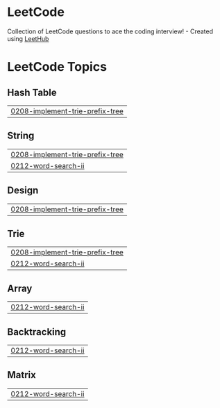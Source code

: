 # LeetCode
Collection of LeetCode questions to ace the coding interview! - Created using [LeetHub](https://github.com/QasimWani/LeetHub)

<!---LeetCode Topics Start-->
# LeetCode Topics
## Hash Table
|  |
| ------- |
| [0208-implement-trie-prefix-tree](https://github.com/iqraakhtar1/LeetCode/tree/master/0208-implement-trie-prefix-tree) |
## String
|  |
| ------- |
| [0208-implement-trie-prefix-tree](https://github.com/iqraakhtar1/LeetCode/tree/master/0208-implement-trie-prefix-tree) |
| [0212-word-search-ii](https://github.com/iqraakhtar1/LeetCode/tree/master/0212-word-search-ii) |
## Design
|  |
| ------- |
| [0208-implement-trie-prefix-tree](https://github.com/iqraakhtar1/LeetCode/tree/master/0208-implement-trie-prefix-tree) |
## Trie
|  |
| ------- |
| [0208-implement-trie-prefix-tree](https://github.com/iqraakhtar1/LeetCode/tree/master/0208-implement-trie-prefix-tree) |
| [0212-word-search-ii](https://github.com/iqraakhtar1/LeetCode/tree/master/0212-word-search-ii) |
## Array
|  |
| ------- |
| [0212-word-search-ii](https://github.com/iqraakhtar1/LeetCode/tree/master/0212-word-search-ii) |
## Backtracking
|  |
| ------- |
| [0212-word-search-ii](https://github.com/iqraakhtar1/LeetCode/tree/master/0212-word-search-ii) |
## Matrix
|  |
| ------- |
| [0212-word-search-ii](https://github.com/iqraakhtar1/LeetCode/tree/master/0212-word-search-ii) |
<!---LeetCode Topics End-->